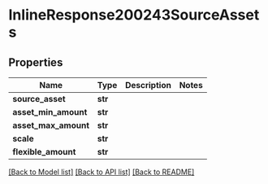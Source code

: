 # InlineResponse200243SourceAssets

## Properties
Name | Type | Description | Notes
------------ | ------------- | ------------- | -------------
**source_asset** | **str** |  | 
**asset_min_amount** | **str** |  | 
**asset_max_amount** | **str** |  | 
**scale** | **str** |  | 
**flexible_amount** | **str** |  | 

[[Back to Model list]](../README.md#documentation-for-models) [[Back to API list]](../README.md#documentation-for-api-endpoints) [[Back to README]](../README.md)

